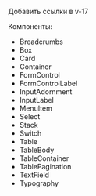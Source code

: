Добавить ссылки в v-17

Компоненты:

- Breadcrumbs
- Box
- Card
- Container
- FormControl
- FormControlLabel
- InputAdornment
- InputLabel
- MenuItem
- Select
- Stack
- Switch
- Table
- TableBody
- TableContainer
- TablePagination
- TextField
- Typography
